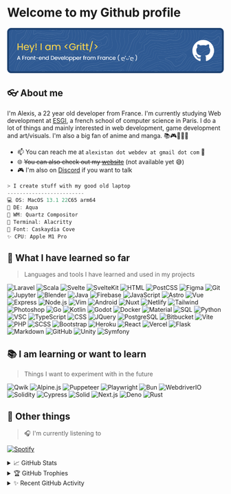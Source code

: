 # Welcome to my Github profile

![Header](src/hero.png)

## 👓 About me

I'm Alexis, a 22 year old developer from France. I'm currently studying Web development at [ESGI](https://www.esgi.fr/), a french school of computer science in Paris. I do a lot of things and mainly interested in web development, game development and art/visuals. I'm also a big fan of anime and manga. 📚🎮🎨💡🛌

- 📫 You can reach me at ```alexistan dot webdev at gmail dot com``` 🤖
- 🌐 ~~You can also check out my [website](https://justgritt.github.io/)~~ (not available yet 😅)
- 🎮 I'm also on [Discord](https://discordapp.com/users/186404820935114752) if you want to talk

```csharp
> I create stuff with my good old laptop
-------------------------
💻 OS: MacOS 13.1 22C65 arm64
🧼 DE: Aqua
📂 WM: Quartz Compositor
🔮 Terminal: Alacritty
📝 Font: Caskaydia Cove
✨ CPU: Apple M1 Pro
```

## 🌈 What I have learned so far

> Languages and tools I have learned and used in my projects

![Laravel](https://img.shields.io/badge/Laravel-FF2D20?style=for-the-badge&logo=laravel&logoColor=white) ![Scala](https://img.shields.io/badge/Scala-DC322F?style=for-the-badge&logo=scala&logoColor=white) ![Svelte](https://img.shields.io/badge/Svelte-FF3E00?style=for-the-badge&logo=svelte&logoColor=white) ![SvelteKit](https://img.shields.io/badge/SvelteKit-FF3E00?style=for-the-badge&logo=svelte&logoColor=white) ![HTML](https://img.shields.io/badge/HTML5-E34F26?style=for-the-badge&logo=html5&logoColor=white) ![PostCSS](https://img.shields.io/badge/PostCSS-DD3A0A?style=for-the-badge&logo=postcss&logoColor=white) ![Figma](https://img.shields.io/badge/Figma-F24E1E?style=for-the-badge&logo=figma&logoColor=white) ![Git](https://img.shields.io/badge/Git-F05032?style=for-the-badge&logo=git&logoColor=white) ![Jupyter](https://img.shields.io/badge/Jupyter-F37626?style=for-the-badge&logo=jupyter&logoColor=white) ![Blender](https://img.shields.io/badge/Blender-F5792A?style=for-the-badge&logo=blender&logoColor=white) ![Java](https://img.shields.io/badge/Java-ED8B00?style=for-the-badge&logo=Java&logoColor=white) ![Firebase](https://img.shields.io/badge/Firebase-FFCA28?style=for-the-badge&logo=firebase&logoColor=black) ![JavaScript](https://img.shields.io/badge/JavaScript-F7DF1E?style=for-the-badge&logo=javascript&logoColor=black) ![Astro](https://img.shields.io/badge/Astro-FFB81C?style=for-the-badge&logo=astro&logoColor=black) ![Vue](https://img.shields.io/badge/Vue.js-35495E?style=for-the-badge&logo=vue.js&logoColor=4FC08D) ![Express](https://img.shields.io/badge/Express-404D59?style=for-the-badge&logo=Express&logoColor=white) ![Node.js](https://img.shields.io/badge/Node.js-43853D?style=for-the-badge&logo=node.js&logoColor=white) ![Vim](https://img.shields.io/badge/Vim-019733?style=for-the-badge&logo=vim&logoColor=white) ![Android](https://img.shields.io/badge/Android-3DDC84?style=for-the-badge&logo=android&logoColor=white) ![Nuxt](https://img.shields.io/badge/Nuxt-00C58E?style=for-the-badge&logo=nuxt.js&logoColor=white) ![Netlify](https://img.shields.io/badge/Netlify-00C7B7?style=for-the-badge&logo=netlify&logoColor=white) ![Tailwind](https://img.shields.io/badge/Tailwind_CSS-38B2AC?style=for-the-badge&logo=tailwind-css&logoColor=white) ![Photoshop](https://img.shields.io/badge/Adobe%20Photoshop-31A8FF?style=for-the-badge&logo=adobe-photoshop&logoColor=white) ![Go](https://img.shields.io/badge/go-00ADD8?style=for-the-badge&logo=go&logoColor=white) ![Kotlin](https://img.shields.io/badge/Kotlin-0095D5?style=for-the-badge&logo=kotlin&logoColor=white) ![Godot](https://img.shields.io/badge/Godot-478CBF?style=for-the-badge&logo=godot-engine&logoColor=white) ![Docker](https://img.shields.io/badge/Docker-2496ED?style=for-the-badge&logo=docker&logoColor=white) ![Material](https://img.shields.io/badge/Material_UI-0081CB?style=for-the-badge&logo=material-ui&logoColor=white) ![SQL](https://img.shields.io/badge/SQL-4479A1?style=for-the-badge&logo=oracle&logoColor=white) ![Python](https://img.shields.io/badge/Python-3776AB?style=for-the-badge&logo=python&logoColor=white) ![VSC](https://img.shields.io/badge/Visual%20Studio%20Code-007ACC?style=for-the-badge&logo=visual-studio-code&logoColor=white) ![TypeScript](https://img.shields.io/badge/TypeScript-007ACC?style=for-the-badge&logo=typescript&logoColor=white) ![CSS](https://img.shields.io/badge/CSS3-1572B6?style=for-the-badge&logo=css3&logoColor=white) ![JQuery](https://img.shields.io/badge/jQuery-0769AD?style=for-the-badge&logo=jquery&logoColor=white) ![PostgreSQL](https://img.shields.io/badge/PostgreSQL-316192?style=for-the-badge&logo=postgresql&logoColor=white) ![Bitbucket](https://img.shields.io/badge/Bitbucket-0052CC?style=for-the-badge&logo=bitbucket&logoColor=white) ![Vite](https://img.shields.io/badge/Vite-646CFF?style=for-the-badge&logo=vite&logoColor=white) ![PHP](https://img.shields.io/badge/PHP-777BB4?style=for-the-badge&logo=php&logoColor=white) ![SCSS](https://img.shields.io/badge/SCSS-CC6699?style=for-the-badge&logo=sass&logoColor=white) ![Bootstrap](https://img.shields.io/badge/Bootstrap-563D7C?style=for-the-badge&logo=bootstrap&logoColor=white) ![Heroku](https://img.shields.io/badge/Heroku-430098?style=for-the-badge&logo=heroku&logoColor=white) ![React](https://img.shields.io/badge/React-20232A?style=for-the-badge&logo=react&logoColor=61DAFB) ![Vercel](https://img.shields.io/badge/Vercel-000000?style=for-the-badge&logo=vercel&logoColor=white) ![Flask](https://img.shields.io/badge/Flask-000000?style=for-the-badge&logo=flask&logoColor=white) ![Markdown](https://img.shields.io/badge/Markdown-000000?style=for-the-badge&logo=markdown&logoColor=white) ![GitHub](https://img.shields.io/badge/GitHub-100000?style=for-the-badge&logo=github&logoColor=white) ![Unity](https://img.shields.io/badge/Unity-100000?style=for-the-badge&logo=unity&logoColor=white) ![Symfony](https://img.shields.io/badge/Symfony-000000?style=for-the-badge&logo=symfony&logoColor=white)

## 📚 I am learning or want to learn

> Things I want to experiment with in the future
>
![Qwik](https://img.shields.io/badge/Qwik-18b6f6?style=for-the-badge&logo=javascript&logoColor=white) ![Alpine.js](https://img.shields.io/badge/Alpine.js-8BC0D0?style=for-the-badge&logo=alpine.js&logoColor=white) ![Puppeteer](https://img.shields.io/badge/Puppeteer-40B5A4?style=for-the-badge&logo=puppeteer&logoColor=white) ![Playwright](https://img.shields.io/badge/Playwright-2EAD33?style=for-the-badge&logo=playwright&logoColor=white) ![Bun](https://img.shields.io/badge/Bun-FFD700?style=for-the-badge&logo=bun&logoColor=black) ![WebdriverIO](https://img.shields.io/badge/WebdriverIO-EA5906?style=for-the-badge&logo=webdriverio&logoColor=white)  ![Solidity](https://img.shields.io/badge/Solidity-363636?style=for-the-badge&logo=solidity&logoColor=white) ![Cypress](https://img.shields.io/badge/Cypress-17202C?style=for-the-badge&logo=cypress&logoColor=white) ![Solid](https://img.shields.io/badge/Solidjs-111?style=for-the-badge&logo=solid&logoColor=white) ![Next.js](https://img.shields.io/badge/Next-black?style=for-the-badge&logo=next.js&logoColor=white) ![Deno](https://img.shields.io/badge/Deno-000000?style=for-the-badge&logo=deno&logoColor=white) ![Rust](https://img.shields.io/badge/Rust-000000?style=for-the-badge&logo=rust&logoColor=white)

## 🎈 Other things

> 🎧 I'm currently listening to
>
[![Spotify](https://spotify-playing-now-justgritt.vercel.app/api/spotify)](https://open.spotify.com/user/nsakumaax)

<details>
  <summary>📈 GitHub Stats</summary>
  <img src="https://github-readme-stats.vercel.app/api?username=justgritt&show_icons=true&theme=dark"/>
  <img src="https://github-readme-streak-stats.herokuapp.com/?user=justgritt&theme=dark"/>
  <img src="https://github-readme-stats.vercel.app/api/top-langs/?username=justgritt&layout=compact&theme=dark"/>
</details>

<details>
  <summary>🏆 GitHub Trophies</summary>
  <img src="https://github-profile-trophy.vercel.app/?username=justgritt&theme=onedark"/>
</details>

<details>
  <summary>✨ Recent GitHub Activity</summary>

  <!--START_SECTION:activity-->
1. 🎉 Merged PR [#23](https://github.com/JustGritt/ChallengeStack5A/pull/23) in [JustGritt/ChallengeStack5A](https://github.com/JustGritt/ChallengeStack5A)
2. 💪 Opened PR [#23](https://github.com/JustGritt/ChallengeStack5A/pull/23) in [JustGritt/ChallengeStack5A](https://github.com/JustGritt/ChallengeStack5A)
3. 🎉 Merged PR [#22](https://github.com/JustGritt/ChallengeStack5A/pull/22) in [JustGritt/ChallengeStack5A](https://github.com/JustGritt/ChallengeStack5A)
4. 💪 Opened PR [#22](https://github.com/JustGritt/ChallengeStack5A/pull/22) in [JustGritt/ChallengeStack5A](https://github.com/JustGritt/ChallengeStack5A)
5. 🎉 Merged PR [#20](https://github.com/JustGritt/ChallengeStack5A/pull/20) in [JustGritt/ChallengeStack5A](https://github.com/JustGritt/ChallengeStack5A)
  <!--END_SECTION:activity-->
</details>